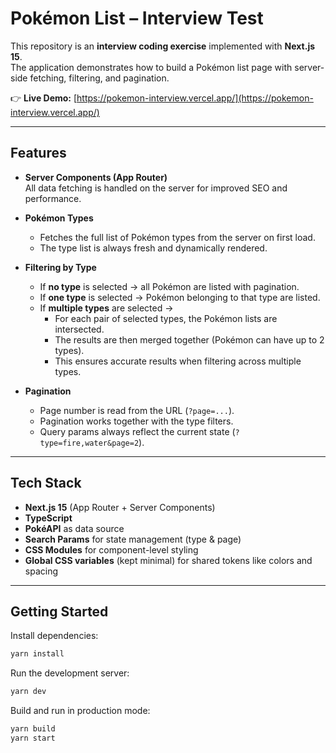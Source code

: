 # Pokémon List – Interview Test

This repository is an **interview coding exercise** implemented with **Next.js 15**.  
The application demonstrates how to build a Pokémon list page with server-side fetching, filtering, and pagination.

👉 **Live Demo:** [https://pokemon-interview.vercel.app/](https://pokemon-interview.vercel.app/)

---

## Features

- **Server Components (App Router)**  
  All data fetching is handled on the server for improved SEO and performance.

- **Pokémon Types**  
  - Fetches the full list of Pokémon types from the server on first load.  
  - The type list is always fresh and dynamically rendered.

- **Filtering by Type**  
  - If **no type** is selected → all Pokémon are listed with pagination.  
  - If **one type** is selected → Pokémon belonging to that type are listed.  
  - If **multiple types** are selected →  
    - For each pair of selected types, the Pokémon lists are intersected.  
    - The results are then merged together (Pokémon can have up to 2 types).  
    - This ensures accurate results when filtering across multiple types.

- **Pagination**  
  - Page number is read from the URL (`?page=...`).  
  - Pagination works together with the type filters.  
  - Query params always reflect the current state (`?type=fire,water&page=2`).

---

## Tech Stack

- **Next.js 15** (App Router + Server Components)  
- **TypeScript**  
- **PokéAPI** as data source  
- **Search Params** for state management (type & page)  
- **CSS Modules** for component-level styling  
- **Global CSS variables** (kept minimal) for shared tokens like colors and spacing

---

## Getting Started

Install dependencies:

```bash
yarn install
```

Run the development server:

```bash
yarn dev
```

Build and run in production mode:
```bash
yarn build
yarn start
```
